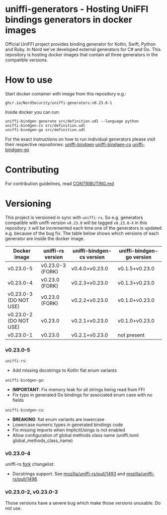# uniffi-generators - Hosting UniFFI bindings generators in docker images

Official UniFFI project provides binding generator for Kotlin, Swift, Python and Ruby.
In Nord we've developed external generators for C# and Go.
This repository is hosting docker images that contain all three generators in the compatible versions.

# How to use

Start docker container with image from this repository e.g.:
```
ghcr.io/NordSecurity/uniffi-generators:v0.23.0-1
```
Inside docker you can run:
```
uniffi-bindgen generate src/definition.udl --language python
uniffi-bindgen-cs src/definition.udl
uniffi-bindgen-go src/definition.udl
```
For the exact instructions on how to run individual generators please visit their respective repositories:
[uniffi-bindgen](https://github.com/mozilla/uniffi-rs)
[uniffi-bindgen-cs](https://github.com/NordSecurity/uniffi-bindgen-cs)
[uniffi-bindgen-go](https://github.com/NordSecurity/uniffi-bindgen-go)

# Contributing

For contribution guidelines, read [CONTRIBUTING.md](CONTRIBUTING.md)

# Versioning

This project is versioned in sync with `uniffi-rs`. So e.g. generators compatible with uniffi
version `v0.23.0` will be tagged `v0.23.0-X` in this repository. `X` will be incremented
each time one of the generators is updated e.g. because of the bug fix. The table below
shows which versions of each generator are inside the docker image.


| Docker image           | uniffi-rs version | uniffi-bindgen-cs version | uniffi-bindgen-go version |
|------------------------|-------------------|---------------------------|---------------------------|
| v0.23.0-5              | v0.23.0-3 (FORK)  | v0.4.0+v0.23.0            | v0.1.5+v0.23.0            |
| v0.23.0-4              | v0.23.0 (FORK)    | v0.2.3+v0.23.0            | v0.1.3+v0.23.0            |
| v0.23.0-3 (DO NOT USE) | v0.23.0 (FORK)    | v0.2.2+v0.23.0            | v0.1.0+v0.23.0            |
| v0.23.0-2 (DO NOT USE) | v0.23.0           | v0.2.1+v0.23.0            | v0.1.0+v0.23.0            |
| v0.23.0-1              | v0.23.0           | v0.2.1+v0.23.0            | not present               |

### v0.23.0-5

`uniffi-rs`:
- Add missing docstrings to Kotlin flat enum variants

`uniffi-bindgen-go`:
- **IMPORTANT**: Fix memory leak for all strings being read from FFI
- Fix typo in generated Go bindings for associated enum case with no fields

`uniffi-bindgen-cs`:
- **BREAKING**: flat enum variants are lowercase
- Lowercase numeric types in generated bindings code
- Fix missing imports when ImplicitUsings is not enabled
- Allow configuration of global methods class name (uniffi.toml: global_methods_class_name)

### v0.23.0-4

uniffi-rs [fork](https://github.com/NordSecurity/uniffi-rs/commit/36de103c82d3e062ac045b13394b8ad387d23a67) changelist:
- Docstrings support. See
[mozilla/uniffi-rs/pull/1493](https://github.com/mozilla/uniffi-rs/pull/1493) and
[mozilla/uniffi-rs/pull/1498](https://github.com/mozilla/uniffi-rs/pull/1498).

### v0.23.0-2, v0.23.0-3

Those versions have a severe bug which make those versions unusable. Do not use.
